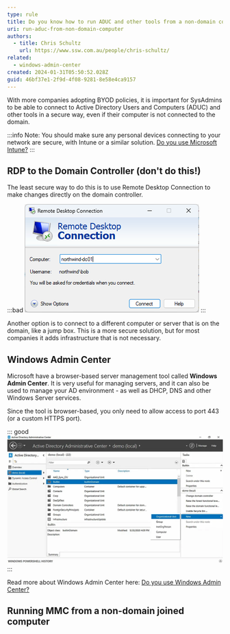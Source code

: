 ```yaml
---
type: rule
title: Do you know how to run ADUC and other tools from a non-domain computer?
uri: run-aduc-from-non-domain-computer
authors:
  - title: Chris Schultz
    url: https://www.ssw.com.au/people/chris-schultz/
related:
  - windows-admin-center
created: 2024-01-31T05:50:52.028Z
guid: 46bf37e1-2f9d-4f08-9281-8e58e4ca9157
---
```

With more companies adopting BYOD policies, it is important for SysAdmins to be able to connect to Active Directory Users and Computers (ADUC) and other tools in a secure way, even if their computer is not connected to the domain.

<!--endintro-->

:::info
Note: You should make sure any personal devices connecting to your network are secure, with Intune or a similar solution. [Do you use Microsoft Intune?](implementing-intune/)
:::

## RDP to the Domain Controller (don't do this!)

The least secure way to do this is to use Remote Desktop Connection to make changes directly on the domain controller.

:::bad
![Figure: Bad example - RDP directly to the domain controller](rdp-dc.png)
:::

Another option is to connect to a different computer or server that is on the domain, like a jump box. This is a more secure solution, but for most companies it adds infrastructure that is not necessary.

## Windows Admin Center

Microsoft have a browser-based server management tool called **Windows Admin Center**. It is very useful for managing servers, and it can also be used to manage your AD environment - as well as DHCP, DNS and other Windows Server services.

Since the tool is browser-based, you only need to allow access to port 443 (or a custom HTTPS port).

::: good
![Figure: Managing AD in Windows Admin Center](admin-center-aduc.png)
:::

Read more about Windows Admin Center here: [Do you use Windows Admin Center?](/windows-admin-center)

## Running MMC from a non-domain joined computer